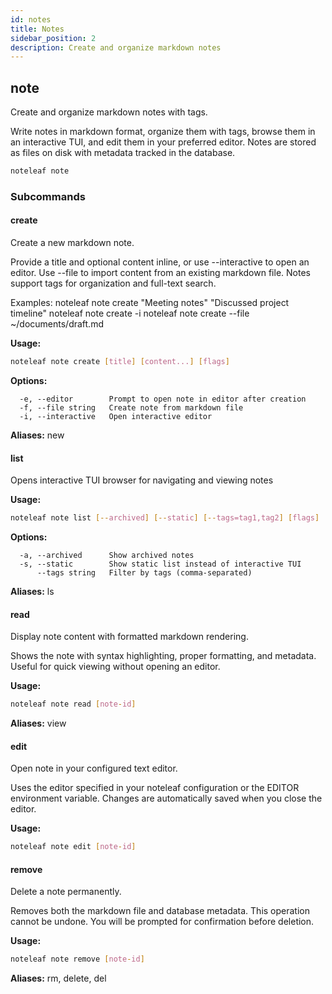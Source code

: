 ```yaml
---
id: notes
title: Notes
sidebar_position: 2
description: Create and organize markdown notes
---
```


## note

Create and organize markdown notes with tags.

Write notes in markdown format, organize them with tags, browse them in an
interactive TUI, and edit them in your preferred editor. Notes are stored as
files on disk with metadata tracked in the database.

```bash
noteleaf note
```

### Subcommands

#### create

Create a new markdown note.

Provide a title and optional content inline, or use --interactive to open an
editor. Use --file to import content from an existing markdown file. Notes
support tags for organization and full-text search.

Examples:
  noteleaf note create "Meeting notes" "Discussed project timeline"
  noteleaf note create -i
  noteleaf note create --file ~/documents/draft.md

**Usage:**

```bash
noteleaf note create [title] [content...] [flags]
```

**Options:**

```
  -e, --editor        Prompt to open note in editor after creation
  -f, --file string   Create note from markdown file
  -i, --interactive   Open interactive editor
```

**Aliases:** new

#### list

Opens interactive TUI browser for navigating and viewing notes

**Usage:**

```bash
noteleaf note list [--archived] [--static] [--tags=tag1,tag2] [flags]
```

**Options:**

```
  -a, --archived      Show archived notes
  -s, --static        Show static list instead of interactive TUI
      --tags string   Filter by tags (comma-separated)
```

**Aliases:** ls

#### read

Display note content with formatted markdown rendering.

Shows the note with syntax highlighting, proper formatting, and metadata.
Useful for quick viewing without opening an editor.

**Usage:**

```bash
noteleaf note read [note-id]
```

**Aliases:** view

#### edit

Open note in your configured text editor.

Uses the editor specified in your noteleaf configuration or the EDITOR
environment variable. Changes are automatically saved when you close the
editor.

**Usage:**

```bash
noteleaf note edit [note-id]
```

#### remove

Delete a note permanently.

Removes both the markdown file and database metadata. This operation cannot be
undone. You will be prompted for confirmation before deletion.

**Usage:**

```bash
noteleaf note remove [note-id]
```

**Aliases:** rm, delete, del


